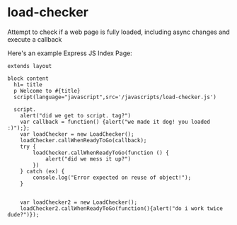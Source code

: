 # load-checker
Attempt to check if a web page is fully loaded, including async changes and execute a callback


Here's an example Express JS Index Page:
~~~~
extends layout

block content
  h1= title
  p Welcome to #{title}
  script(language="javascript",src='/javascripts/load-checker.js')

  script.
    alert("did we get to script. tag?")
    var callback = function() {alert("we made it dog! you loaded :)");};
    var loadChecker = new LoadChecker();
    loadChecker.callWhenReadyToGo(callback);
    try {
        loadChecker.callWhenReadyToGo(function () {
            alert("did we mess it up?")
        })
    } catch (ex) {
        console.log("Error expected on reuse of object!");
    }


    var loadChecker2 = new LoadChecker();
    loadChecker2.callWhenReadyToGo(function(){alert("do i work twice dude?")});
~~~~

